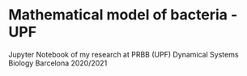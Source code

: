 # Mathematical model of bacteria - UPF
Jupyter Notebook of my research at PRBB (UPF)
Dynamical Systems Biology
Barcelona 2020/2021
